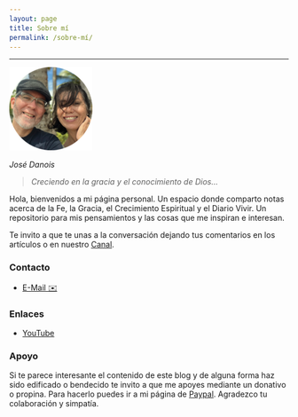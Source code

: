 ```yaml
---
layout: page
title: Sobre mí
permalink: /sobre-mí/
---
```


---
![profile-pic](/images/IMG-5001-modified.png)

_José Danois_

>*Creciendo en la gracia y el conocimiento de Dios...*

Hola, bienvenidos a mi página personal. Un espacio donde comparto notas acerca de la Fe, la Gracia, el Crecimiento Espiritual y el Diario Vivir. Un repositorio para mis pensamientos y las cosas que me inspiran e interesan.

Te invito a que te unas a la conversación dejando tus comentarios en los artículos o en nuestro <a href="https://t.me/danoisblog" target="_blank">Canal</a>.


### Contacto

- <a href="mailto:josedanois@gmail.com" target="_blank">E-Mail ✉️</a>

### Enlaces
  
- <a href="https://www.youtube.com/@jdanois" target="_blank">YouTube</a>

### Apoyo

Si te parece interesante el contenido de este blog y de alguna forma haz sido edificado o bendecido te invito a que me apoyes mediante un donativo o propina. Para hacerlo puedes ir a mi página de <a href="https://www.paypal.com/donate?hosted_button_id=N6EF4CUBXF3BY" target="_blank">Paypal</a>. Agradezco tu colaboración y simpatía.
